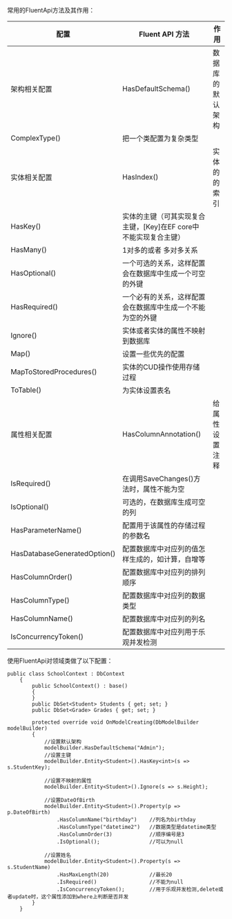 常用的FluentApi方法及其作用：

| 配置                         | Fluent API 方法                                              | 作用             |
| ---------------------------- | ------------------------------------------------------------ | ---------------- |
| 架构相关配置                 | HasDefaultSchema()                                           | 数据库的默认架构 |
| ComplexType()                | 把一个类配置为复杂类型                                       |                  |
| 实体相关配置                 | HasIndex()                                                   | 实体的的索引     |
| HasKey()                     | 实体的主键（可其实现复合主键，[Key]在EF core中不能实现复合主键） |                  |
| HasMany()                    | 1对多的或者 多对多关系                                       |                  |
| HasOptional()                | 一个可选的关系，这样配置会在数据库中生成一个可空的外键       |                  |
| HasRequired()                | 一个必有的关系，这样配置会在数据库中生成一个不能为空的外键   |                  |
| Ignore()                     | 实体或者实体的属性不映射到数据库                             |                  |
| Map()                        | 设置一些优先的配置                                           |                  |
| MapToStoredProcedures()      | 实体的CUD操作使用存储过程                                    |                  |
| ToTable()                    | 为实体设置表名                                               |                  |
| 属性相关配置                 | HasColumnAnnotation()                                        | 给属性设置注释   |
| IsRequired()                 | 在调用SaveChanges()方法时，属性不能为空                      |                  |
| IsOptional()                 | 可选的，在数据库生成可空的列                                 |                  |
| HasParameterName()           | 配置用于该属性的存储过程的参数名                             |                  |
| HasDatabaseGeneratedOption() | 配置数据库中对应列的值怎样生成的，如计算，自增等             |                  |
| HasColumnOrder()             | 配置数据库中对应列的排列顺序                                 |                  |
| HasColumnType()              | 配置数据库中对应列的数据类型                                 |                  |
| HasColumnName()              | 配置数据库中对应列的列名                                     |                  |
| IsConcurrencyToken()         | 配置数据库中对应列用于乐观并发检测                           |                  |

使用FluentApi对领域类做了以下配置：

```
public class SchoolContext : DbContext
    {
        public SchoolContext() : base()
        {
        }
        public DbSet<Student> Students { get; set; }
        public DbSet<Grade> Grades { get; set; }

        protected override void OnModelCreating(DbModelBuilder modelBuilder)
        {
            //设置默认架构
            modelBuilder.HasDefaultSchema("Admin");
            //设置主键
            modelBuilder.Entity<Student>().HasKey<int>(s => s.StudentKey);
            
            //设置不映射的属性
            modelBuilder.Entity<Student>().Ignore(s => s.Height);
            
            //设置DateOfBirth
            modelBuilder.Entity<Student>().Property(p => p.DateOfBirth)
                .HasColumnName("birthday")    //列名为birthday
                .HasColumnType("datetime2")   //数据类型是datetime类型
                .HasColumnOrder(3)            //顺序编号是3
                .IsOptional();                //可以为null

            //设置姓名
            modelBuilder.Entity<Student>().Property(s => s.StudentName)
                .HasMaxLength(20)             //最长20
                .IsRequired()                 //不能为null
                .IsConcurrencyToken();        //用于乐观并发检测,delete或者update时，这个属性添加到where上判断是否并发              
        }
    }
```

